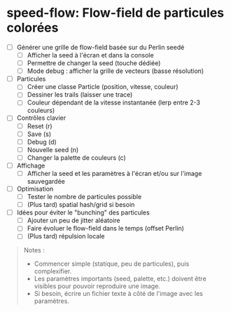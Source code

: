 # speed-flow: Flow-field de particules colorées

- [ ] Générer une grille de flow-field basée sur du Perlin seedé
  - [ ] Afficher la seed à l'écran et dans la console
  - [ ] Permettre de changer la seed (touche dédiée)
  - [ ] Mode debug : afficher la grille de vecteurs (basse résolution)

- [ ] Particules
  - [ ] Créer une classe Particle (position, vitesse, couleur)
  - [ ] Dessiner les trails (laisser une trace)
  - [ ] Couleur dépendant de la vitesse instantanée (lerp entre 2-3 couleurs)

- [ ] Contrôles clavier
  - [ ] Reset (r)
  - [ ] Save (s)
  - [ ] Debug (d)
  - [ ] Nouvelle seed (n)
  - [ ] Changer la palette de couleurs (c)

- [ ] Affichage
  - [ ] Afficher la seed et les paramètres à l'écran et/ou sur l'image sauvegardée

- [ ] Optimisation
  - [ ] Tester le nombre de particules possible
  - [ ] (Plus tard) spatial hash/grid si besoin

- [ ] Idées pour éviter le "bunching" des particules
  - [ ] Ajouter un peu de jitter aléatoire
  - [ ] Faire évoluer le flow-field dans le temps (offset Perlin)
  - [ ] (Plus tard) répulsion locale

> Notes :
>
> - Commencer simple (statique, peu de particules), puis complexifier.
> - Les paramètres importants (seed, palette, etc.) doivent être visibles pour pouvoir reproduire une image.
> - Si besoin, écrire un fichier texte à côté de l'image avec les paramètres.
